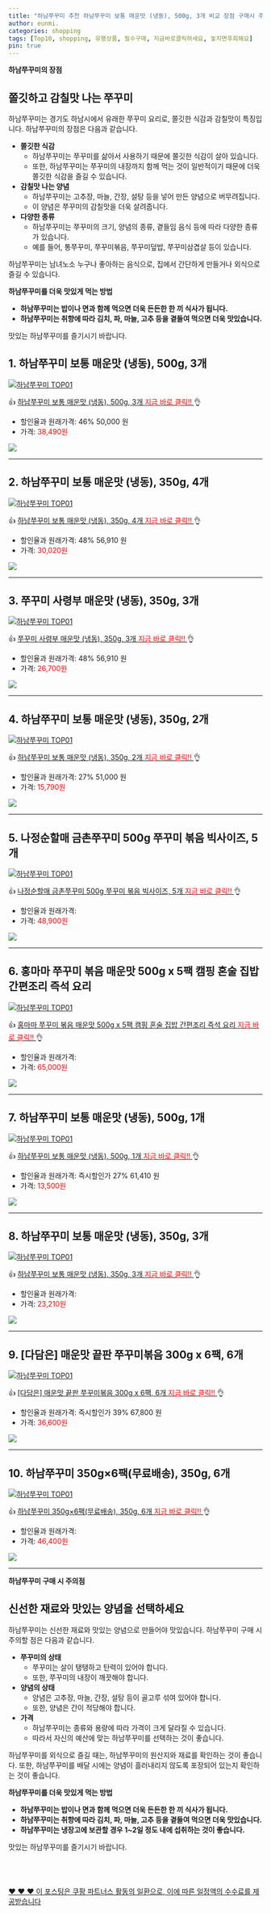 ```yaml
---
title: "하남쭈꾸미 추천 하남쭈꾸미 보통 매운맛 (냉동), 500g, 3개 비교 장점 구매시 주의사항"
author: eunmi.
categories: shopping
tags: [Top10, shopping, 유행상품, 필수구매, 지금바로클릭하세요, 놓치면후회해요]
pin: true
---
```

**하남쭈꾸미의 장점**

<h2>쫄깃하고 감칠맛 나는 쭈꾸미</h2>

하남쭈꾸미는 경기도 하남시에서 유래한 쭈꾸미 요리로, 쫄깃한 식감과 감칠맛이 특징입니다. 하남쭈꾸미의 장점은 다음과 같습니다.

* **쫄깃한 식감**
    * 하남쭈꾸미는 쭈꾸미를 삶아서 사용하기 때문에 쫄깃한 식감이 살아 있습니다.
    * 또한, 하남쭈꾸미는 쭈꾸미의 내장까지 함께 먹는 것이 일반적이기 때문에 더욱 쫄깃한 식감을 즐길 수 있습니다.
* **감칠맛 나는 양념**
    * 하남쭈꾸미는 고추장, 마늘, 간장, 설탕 등을 넣어 만든 양념으로 버무려집니다.
    * 이 양념은 쭈꾸미의 감칠맛을 더욱 살려줍니다.
* **다양한 종류**
    * 하남쭈꾸미는 쭈꾸미의 크기, 양념의 종류, 곁들임 음식 등에 따라 다양한 종류가 있습니다.
    * 예를 들어, 통쭈꾸미, 쭈꾸미볶음, 쭈꾸미덮밥, 쭈꾸미삼겹살 등이 있습니다.

하남쭈꾸미는 남녀노소 누구나 좋아하는 음식으로, 집에서 간단하게 만들거나 외식으로 즐길 수 있습니다.

**하남쭈꾸미를 더욱 맛있게 먹는 방법**

* **하남쭈꾸미는 밥이나 면과 함께 먹으면 더욱 든든한 한 끼 식사가 됩니다.**
* **하남쭈꾸미는 취향에 따라 김치, 파, 마늘, 고추 등을 곁들여 먹으면 더욱 맛있습니다.**

맛있는 하남쭈꾸미를 즐기시기 바랍니다.

   

## 1. 하남쭈꾸미 보통 매운맛 (냉동), 500g, 3개

[![하남쭈꾸미 TOP01](https://thumbnail9.coupangcdn.com/thumbnails/remote/230x230ex/image/retail/images/4f201a9e-a587-47b9-93eb-6fca067b33a15177599749908112757.png)](https://link.coupang.com/re/AFFSDP?lptag=AF3617701&subid=GithubCoopas&pageKey=7250917956&traceid=V0-153&itemId=19224579481&vendorItemId=86341242188)


👍 [하남쭈꾸미 보통 매운맛 (냉동), 500g, 3개 <font color=red> 지금 바로 클릭!! </font> ](https://link.coupang.com/re/AFFSDP?lptag=AF3617701&subid=GithubCoopas&pageKey=7250917956&traceid=V0-153&itemId=19224579481&vendorItemId=86341242188) 👌 


- 할인율과 원래가격: 46%  50,000   원
- 가격: <span style='color:red'>38,490원</span>

[![](/discount_price.png)](https://link.coupang.com/re/AFFSDP?lptag=AF3617701&subid=GithubCoopas&pageKey=7250917956&traceid=V0-153&itemId=19224579481&vendorItemId=86341242188)

---


   

## 2. 하남쭈꾸미 보통 매운맛 (냉동), 350g, 4개

[![하남쭈꾸미 TOP01](https://thumbnail9.coupangcdn.com/thumbnails/remote/230x230ex/image/retail/images/aa486c13-8503-4dc2-af9e-cba0fb3d83636753904533597485705.png)](https://link.coupang.com/re/AFFSDP?lptag=AF3617701&subid=GithubCoopas&pageKey=7250917956&traceid=V0-153&itemId=19272259157&vendorItemId=86387427945)


👍 [하남쭈꾸미 보통 매운맛 (냉동), 350g, 4개 <font color=red> 지금 바로 클릭!! </font> ](https://link.coupang.com/re/AFFSDP?lptag=AF3617701&subid=GithubCoopas&pageKey=7250917956&traceid=V0-153&itemId=19272259157&vendorItemId=86387427945) 👌 


- 할인율과 원래가격: 48%  56,910   원
- 가격: <span style='color:red'>30,020원</span>

[![](/discount_price.png)](https://link.coupang.com/re/AFFSDP?lptag=AF3617701&subid=GithubCoopas&pageKey=7250917956&traceid=V0-153&itemId=19272259157&vendorItemId=86387427945)

---


   

## 3. 쭈꾸미 사령부 매운맛 (냉동), 350g, 3개

[![하남쭈꾸미 TOP01](https://thumbnail10.coupangcdn.com/thumbnails/remote/230x230ex/image/retail/images/2958705778827468-2ef87606-cf7f-4a4b-896c-db4321163fc1.jpg)](https://link.coupang.com/re/AFFSDP?lptag=AF3617701&subid=GithubCoopas&pageKey=218387495&traceid=V0-153&itemId=11651659895&vendorItemId=78926094745)


👍 [쭈꾸미 사령부 매운맛 (냉동), 350g, 3개 <font color=red> 지금 바로 클릭!! </font> ](https://link.coupang.com/re/AFFSDP?lptag=AF3617701&subid=GithubCoopas&pageKey=218387495&traceid=V0-153&itemId=11651659895&vendorItemId=78926094745) 👌 


- 할인율과 원래가격: 48%  56,910   원
- 가격: <span style='color:red'>26,700원</span>

[![](/discount_price.png)](https://link.coupang.com/re/AFFSDP?lptag=AF3617701&subid=GithubCoopas&pageKey=218387495&traceid=V0-153&itemId=11651659895&vendorItemId=78926094745)

---


   

## 4. 하남쭈꾸미 보통 매운맛 (냉동), 350g, 2개

[![하남쭈꾸미 TOP01](https://thumbnail6.coupangcdn.com/thumbnails/remote/230x230ex/image/retail/images/e487f77d-394c-4ba4-8862-befd2cf048472832334662685519636.png)](https://link.coupang.com/re/AFFSDP?lptag=AF3617701&subid=GithubCoopas&pageKey=7250917956&traceid=V0-153&itemId=19272258557&vendorItemId=86387427051)


👍 [하남쭈꾸미 보통 매운맛 (냉동), 350g, 2개 <font color=red> 지금 바로 클릭!! </font> ](https://link.coupang.com/re/AFFSDP?lptag=AF3617701&subid=GithubCoopas&pageKey=7250917956&traceid=V0-153&itemId=19272258557&vendorItemId=86387427051) 👌 


- 할인율과 원래가격: 27%  51,000   원
- 가격: <span style='color:red'>15,790원</span>

[![](/discount_price.png)](https://link.coupang.com/re/AFFSDP?lptag=AF3617701&subid=GithubCoopas&pageKey=7250917956&traceid=V0-153&itemId=19272258557&vendorItemId=86387427051)

---


   

## 5. 나정순할매 금촌쭈꾸미 500g 쭈꾸미 볶음 빅사이즈, 5개

[![하남쭈꾸미 TOP01](https://thumbnail9.coupangcdn.com/thumbnails/remote/230x230ex/image/vendor_inventory/e24c/429bc774085f04ddb65fce6be49c87bbdb5d822677b8f9b9e3045029a0f5.jpg)](https://link.coupang.com/re/AFFSDP?lptag=AF3617701&subid=GithubCoopas&pageKey=7373358708&traceid=V0-153&itemId=19025389690&vendorItemId=80265112871)


👍 [나정순할매 금촌쭈꾸미 500g 쭈꾸미 볶음 빅사이즈, 5개 <font color=red> 지금 바로 클릭!! </font> ](https://link.coupang.com/re/AFFSDP?lptag=AF3617701&subid=GithubCoopas&pageKey=7373358708&traceid=V0-153&itemId=19025389690&vendorItemId=80265112871) 👌 


- 할인율과 원래가격: 
- 가격: <span style='color:red'>48,900원</span>

[![](/discount_price.png)](https://link.coupang.com/re/AFFSDP?lptag=AF3617701&subid=GithubCoopas&pageKey=7373358708&traceid=V0-153&itemId=19025389690&vendorItemId=80265112871)

---


   

## 6. 홍마마 쭈꾸미 볶음 매운맛 500g x 5팩 캠핑 혼술 집밥 간편조리 즉석 요리

[![하남쭈꾸미 TOP01](https://thumbnail6.coupangcdn.com/thumbnails/remote/230x230ex/image/vendor_inventory/40d5/d4468150be7653f8494cf1436d8634e0b1a15b7ba71bd5af1dc19cd9c754.jpg)](https://link.coupang.com/re/AFFSDP?lptag=AF3617701&subid=GithubCoopas&pageKey=2093341639&traceid=V0-153&itemId=3556010757&vendorItemId=71541890974)


👍 [홍마마 쭈꾸미 볶음 매운맛 500g x 5팩 캠핑 혼술 집밥 간편조리 즉석 요리 <font color=red> 지금 바로 클릭!! </font> ](https://link.coupang.com/re/AFFSDP?lptag=AF3617701&subid=GithubCoopas&pageKey=2093341639&traceid=V0-153&itemId=3556010757&vendorItemId=71541890974) 👌 


- 할인율과 원래가격: 
- 가격: <span style='color:red'>65,000원</span>

[![](/discount_price.png)](https://link.coupang.com/re/AFFSDP?lptag=AF3617701&subid=GithubCoopas&pageKey=2093341639&traceid=V0-153&itemId=3556010757&vendorItemId=71541890974)

---


   

## 7. 하남쭈꾸미 보통 매운맛 (냉동), 500g, 1개

[![하남쭈꾸미 TOP01](https://thumbnail8.coupangcdn.com/thumbnails/remote/230x230ex/image/retail/images/2023/03/30/14/7/dc45eca3-3357-49ac-99d9-2cf305eacd26.jpg)](https://link.coupang.com/re/AFFSDP?lptag=AF3617701&subid=GithubCoopas&pageKey=7250917956&traceid=V0-153&itemId=18444798153&vendorItemId=85585790381)


👍 [하남쭈꾸미 보통 매운맛 (냉동), 500g, 1개 <font color=red> 지금 바로 클릭!! </font> ](https://link.coupang.com/re/AFFSDP?lptag=AF3617701&subid=GithubCoopas&pageKey=7250917956&traceid=V0-153&itemId=18444798153&vendorItemId=85585790381) 👌 


- 할인율과 원래가격: 즉시할인가 27%  61,410   원
- 가격: <span style='color:red'>13,500원</span>

[![](/discount_price.png)](https://link.coupang.com/re/AFFSDP?lptag=AF3617701&subid=GithubCoopas&pageKey=7250917956&traceid=V0-153&itemId=18444798153&vendorItemId=85585790381)

---


   

## 8. 하남쭈꾸미 보통 매운맛 (냉동), 350g, 3개

[![하남쭈꾸미 TOP01](https://thumbnail9.coupangcdn.com/thumbnails/remote/230x230ex/image/retail/images/95f56268-68c5-4eb1-832b-62a5b86c1d9c5856059176793303069.png)](https://link.coupang.com/re/AFFSDP?lptag=AF3617701&subid=GithubCoopas&pageKey=7250917956&traceid=V0-153&itemId=19272258941&vendorItemId=86387427582)


👍 [하남쭈꾸미 보통 매운맛 (냉동), 350g, 3개 <font color=red> 지금 바로 클릭!! </font> ](https://link.coupang.com/re/AFFSDP?lptag=AF3617701&subid=GithubCoopas&pageKey=7250917956&traceid=V0-153&itemId=19272258941&vendorItemId=86387427582) 👌 


- 할인율과 원래가격: 
- 가격: <span style='color:red'>23,210원</span>

[![](/discount_price.png)](https://link.coupang.com/re/AFFSDP?lptag=AF3617701&subid=GithubCoopas&pageKey=7250917956&traceid=V0-153&itemId=19272258941&vendorItemId=86387427582)

---


   

## 9. [다담은] 매운맛 끝판 쭈꾸미볶음 300g x 6팩, 6개

[![하남쭈꾸미 TOP01](https://thumbnail6.coupangcdn.com/thumbnails/remote/230x230ex/image/vendor_inventory/6873/c3ce82555ee936466670956ed7f7f025df3d8d6e688f2223c7b21aa84925.jpg)](https://link.coupang.com/re/AFFSDP?lptag=AF3617701&subid=GithubCoopas&pageKey=4606433126&traceid=V0-153&itemId=5687483716&vendorItemId=72456066498)


👍 [[다담은] 매운맛 끝판 쭈꾸미볶음 300g x 6팩, 6개 <font color=red> 지금 바로 클릭!! </font> ](https://link.coupang.com/re/AFFSDP?lptag=AF3617701&subid=GithubCoopas&pageKey=4606433126&traceid=V0-153&itemId=5687483716&vendorItemId=72456066498) 👌 


- 할인율과 원래가격: 즉시할인가 39%  67,800   원
- 가격: <span style='color:red'>36,600원</span>

[![](/discount_price.png)](https://link.coupang.com/re/AFFSDP?lptag=AF3617701&subid=GithubCoopas&pageKey=4606433126&traceid=V0-153&itemId=5687483716&vendorItemId=72456066498)

---


   

## 10. 하남쭈꾸미 350g×6팩(무료배송), 350g, 6개

[![하남쭈꾸미 TOP01](https://thumbnail10.coupangcdn.com/thumbnails/remote/230x230ex/image/vendor_inventory/d111/76147222fe43e709bd5303df7f865c651ed6d860e930386b088b3b3c814d.jpg)](https://link.coupang.com/re/AFFSDP?lptag=AF3617701&subid=GithubCoopas&pageKey=109368160&traceid=V0-153&itemId=10112249029&vendorItemId=85502818281)


👍 [하남쭈꾸미 350g×6팩(무료배송), 350g, 6개 <font color=red> 지금 바로 클릭!! </font> ](https://link.coupang.com/re/AFFSDP?lptag=AF3617701&subid=GithubCoopas&pageKey=109368160&traceid=V0-153&itemId=10112249029&vendorItemId=85502818281) 👌 


- 할인율과 원래가격: 
- 가격: <span style='color:red'>46,400원</span>

[![](/discount_price.png)](https://link.coupang.com/re/AFFSDP?lptag=AF3617701&subid=GithubCoopas&pageKey=109368160&traceid=V0-153&itemId=10112249029&vendorItemId=85502818281)

---
**하남쭈꾸미 구매 시 주의점**

<h2>신선한 재료와 맛있는 양념을 선택하세요</h2>

하남쭈꾸미는 신선한 재료와 맛있는 양념으로 만들어야 맛있습니다. 하남쭈꾸미 구매 시 주의할 점은 다음과 같습니다.

* **쭈꾸미의 상태**
    * 쭈꾸미는 살이 탱탱하고 탄력이 있어야 합니다.
    * 또한, 쭈꾸미의 내장이 깨끗해야 합니다.
* **양념의 상태**
    * 양념은 고추장, 마늘, 간장, 설탕 등이 골고루 섞여 있어야 합니다.
    * 또한, 양념은 간이 적당해야 합니다.
* **가격**
    * 하남쭈꾸미는 종류와 용량에 따라 가격이 크게 달라질 수 있습니다.
    * 따라서 자신의 예산에 맞는 하남쭈꾸미를 선택하는 것이 좋습니다.

하남쭈꾸미를 외식으로 즐길 때는, 하남쭈꾸미의 원산지와 재료를 확인하는 것이 좋습니다. 또한, 하남쭈꾸미를 배달 시에는 양념이 흘러내리지 않도록 포장되어 있는지 확인하는 것이 좋습니다.

**하남쭈꾸미를 더욱 맛있게 먹는 방법**

* **하남쭈꾸미는 밥이나 면과 함께 먹으면 더욱 든든한 한 끼 식사가 됩니다.**
* **하남쭈꾸미는 취향에 따라 김치, 파, 마늘, 고추 등을 곁들여 먹으면 더욱 맛있습니다.**
* **하남쭈꾸미는 냉장고에 보관할 경우 1~2일 정도 내에 섭취하는 것이 좋습니다.**

맛있는 하남쭈꾸미를 즐기시기 바랍니다.<br><br><br><br><br> [ ❤ ❤ ❤ 이 포스팅은 쿠팡 파트너스 활동의 일환으로, 이에 따른 일정액의 수수료를 제공받습니다](https://link.coupang.com/a/bcEFyh)